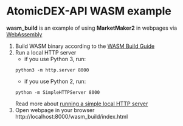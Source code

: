 # AtomicDEX-API WASM example

**wasm_build** is an example of using **MarketMaker2** in webpages
via [WebAssembly](https://developer.mozilla.org/en-US/docs/WebAssembly)

1. Build WASM binary according to the [WASM Build Guide](../docs/WASM_BUILD.md)
2. Run a local HTTP server
    - if you use Python 3, run:
   ```
   python3 -m http.server 8000
   ```
    - if you use Python 2, run:
   ```
   python -m SimpleHTTPServer 8000
   ```
   Read more about
   [running a simple local HTTP server](https://developer.mozilla.org/en-US/docs/Learn/Common_questions/set_up_a_local_testing_server#running_a_simple_local_http_server)
3. Open webpage in your browser http://localhost:8000/wasm_build/index.html